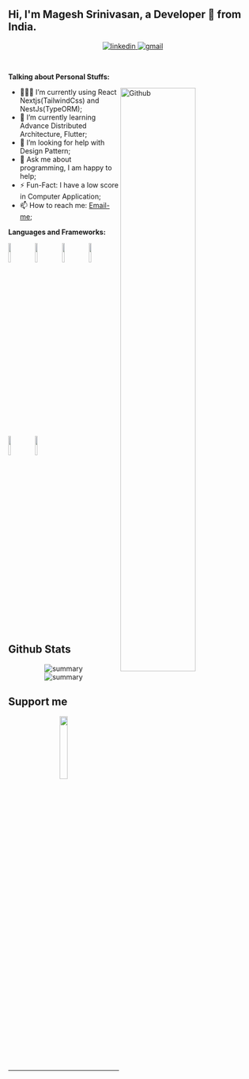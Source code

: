 <!-- Your title -->
## Hi, I'm Magesh Srinivasan, a Developer 🚀 from India.

<!-- Your badges
You can use the website to generate badges: https://shields.io/
-->
<div align="center">
<a href="https://www.linkedin.com/in/magesh-srinivasan-929b5a193/">
<img src="https://img.shields.io/badge/visit%20my%20Linkedin-0A66C2?style=for-the-badge&logo=linkedin&logoColor=white" alt="linkedin" />
</a>
<a href="mailto:mageshjoy651@gmail.com">
<img src="https://img.shields.io/badge/email%20me-EA4335?style=for-the-badge&logo=gmail&logoColor=white" alt="gmail" />
</a>
</div>

&nbsp;

<!-- Talking about you -->
**Talking about Personal Stuffs:**

<!-- Any image aligned to the right. Beware the width -->
<img width="55%" align="right" alt="Github" src="https://raw.githubusercontent.com/santhoshprogrammer94/santhoshprogrammer94/be96c959ed8b7cb094d586877394cdf244506b74/git-header.svg" />

- 👨🏽‍💻 I’m currently using React Nextjs(TailwindCss) and NestJs(TypeORM);
- 🌱 I’m currently learning Advance Distributed Architecture, Flutter; 
- 🤔 I’m looking for help with Design Pattern;
- 💬 Ask me about programming, I am happy to help;
- ⚡️ Fun-Fact: I have a low score in Computer Application;
- 📫 How to reach me: <a href="mailto:mageshjoy651@gmail.com">Email-me</a>;

**Languages and Frameworks:** 

<p>
  <img width="10%" src="https://img.shields.io/badge/nestjs-E0234E?style=for-the-badge&logo=nestjs&logoColor=white">
  <img width="10%" src="https://img.shields.io/badge/-React--NextJs.-red">
 <img width="10%" src="https://img.shields.io/badge/TypeScript-007ACC?style=for-the-badge&logo=typescript&logoColor=white">
 <img width="10%" src="https://img.shields.io/badge/Tailwind_CSS-38B2AC?style=for-the-badge&logo=tailwind-css&logoColor=white">
<img width="10%" src="https://img.shields.io/badge/kubernetes-326ce5.svg?&style=for-the-badge&logo=kubernetes&logoColor=whit">
<img width="10%" src="https://img.shields.io/badge/Docker-2CA5E0?style=for-the-badge&logo=docker&logoColor=white">
</p>


## Github Stats
<div align=center>
<img src="https://github-profile-summary-cards.vercel.app/api/cards/profile-details?username=Magesh-Leo&theme=vue" alt="summary" />
</div>

<div align=center>
  <img src="https://github-profile-trophy.vercel.app/?username=Magesh-Leo" alt="summary" />
</div>

## Support me
<!-- Your support, if you have it 
I created these images, feel free to use them.
-->
<p align="center">
  <a href="#" target="_blank">
      <img width="18%" alt="" src="#"/>
  </a>
</p>

---
